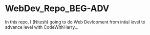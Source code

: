 # WebDev_Repo_BEG-ADV

In this repo, I (Nitesh) going to do Web Devlopment from intial level to advance level with CodeWithHarry...

